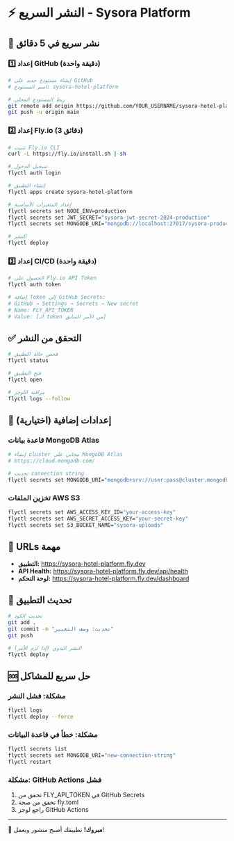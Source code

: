 # ⚡ النشر السريع - Sysora Platform

## 🚀 نشر سريع في 5 دقائق

### 1️⃣ إعداد GitHub (دقيقة واحدة)

```bash
# إنشاء مستودع جديد على GitHub
# اسم المستودع: sysora-hotel-platform

# ربط المستودع المحلي
git remote add origin https://github.com/YOUR_USERNAME/sysora-hotel-platform.git
git push -u origin main
```

### 2️⃣ إعداد Fly.io (3 دقائق)

```bash
# تثبيت Fly.io CLI
curl -L https://fly.io/install.sh | sh

# تسجيل الدخول
flyctl auth login

# إنشاء التطبيق
flyctl apps create sysora-hotel-platform

# إعداد المتغيرات الأساسية
flyctl secrets set NODE_ENV=production
flyctl secrets set JWT_SECRET="sysora-jwt-secret-2024-production"
flyctl secrets set MONGODB_URI="mongodb://localhost:27017/sysora-production"

# النشر
flyctl deploy
```

### 3️⃣ إعداد CI/CD (دقيقة واحدة)

```bash
# الحصول على Fly.io API Token
flyctl auth token

# إضافة Token إلى GitHub Secrets:
# GitHub → Settings → Secrets → New secret
# Name: FLY_API_TOKEN
# Value: [الـ token من الأمر السابق]
```

## ✅ التحقق من النشر

```bash
# فحص حالة التطبيق
flyctl status

# فتح التطبيق
flyctl open

# مراقبة اللوجز
flyctl logs --follow
```

## 🔧 إعدادات إضافية (اختيارية)

### قاعدة بيانات MongoDB Atlas

```bash
# إنشاء cluster مجاني على MongoDB Atlas
# https://cloud.mongodb.com/

# تحديث connection string
flyctl secrets set MONGODB_URI="mongodb+srv://user:pass@cluster.mongodb.net/sysora"
```

### تخزين الملفات AWS S3

```bash
flyctl secrets set AWS_ACCESS_KEY_ID="your-access-key"
flyctl secrets set AWS_SECRET_ACCESS_KEY="your-secret-key"
flyctl secrets set S3_BUCKET_NAME="sysora-uploads"
```

## 🎯 URLs مهمة

- **التطبيق:** https://sysora-hotel-platform.fly.dev
- **API Health:** https://sysora-hotel-platform.fly.dev/api/health
- **لوحة التحكم:** https://sysora-hotel-platform.fly.dev/dashboard

## 🔄 تحديث التطبيق

```bash
# تحديث الكود
git add .
git commit -m "تحديث: وصف التغيير"
git push

# النشر اليدوي (إذا لزم الأمر)
flyctl deploy
```

## 🆘 حل سريع للمشاكل

### مشكلة: فشل النشر
```bash
flyctl logs
flyctl deploy --force
```

### مشكلة: خطأ في قاعدة البيانات
```bash
flyctl secrets list
flyctl secrets set MONGODB_URI="new-connection-string"
flyctl restart
```

### مشكلة: GitHub Actions فشل
1. تحقق من FLY_API_TOKEN في GitHub Secrets
2. تحقق من صحة fly.toml
3. راجع لوجز GitHub Actions

---

🎉 **مبروك!** تطبيقك أصبح منشور ويعمل!
